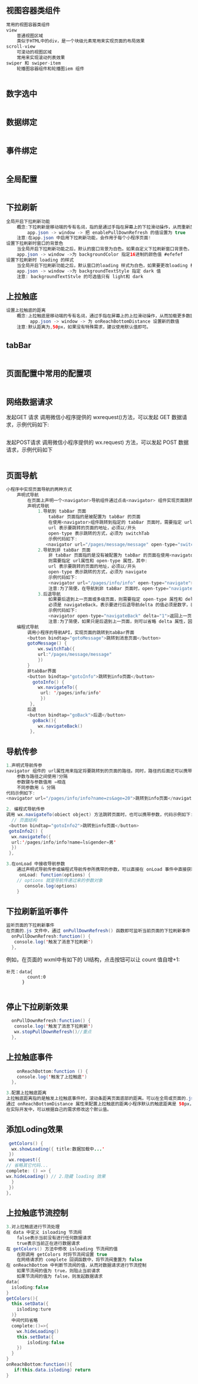 ## 视图容器类组件
```java
常用的视图容器类组件
view
    普通视图区域
    类似于HTML中的div，是一个块级元素常用来实现页面的布局效果
scroll-view
    可滚动的视图区域
    常用来实现滚动列表效果
swiper 和 swiper-item
    轮播图容器组件和轮播图iem 组件
```
<div style="background-color: rgb(200, 210, 210);  padding:18px; background-repeat: repeat;">
    <div style="width:820px;">
        <img src="微信小程序/img/3.png" alt="">
    </div>
</div>

<div style="background-color: rgb(200, 210, 210);  padding:18px; background-repeat: repeat;">
    <div style="width:820px;">
        <img src="微信小程序/img/4.png" alt="">
    </div>
</div>

<div style="background-color: rgb(200, 210, 210);  padding:18px; background-repeat: repeat;">
    <div style="width:820px;">
        <img src="微信小程序/img/5.png" alt="">
    </div>
</div>

<div style="background-color: rgb(200, 210, 210);  padding:18px; background-repeat: repeat;">
    <div style="width:820px;">
        <img src="微信小程序/img/6.png" alt="">
    </div>
</div>

## 数字选中

<div style="background-color: rgb(200, 210, 210);  padding:18px; background-repeat: repeat;">
    <div style="width:820px;">
        <img src="微信小程序/img/7.png" alt="">
    </div>
</div>

## 数据绑定

<div style="background-color: rgb(200, 210, 210);  padding:18px; background-repeat: repeat;">
    <div style="width:820px;">
        <img src="微信小程序/img/8.png" alt="">
    </div>
</div>
<div style="background-color: rgb(200, 210, 210);  padding:18px; background-repeat: repeat;">
    <div style="width:820px;">
        <img src="微信小程序/img/9.png" alt="">
    </div>
</div>
<div style="background-color: rgb(200, 210, 210);  padding:18px; background-repeat: repeat;">
    <div style="width:820px;">
        <img src="微信小程序/img/10.png" alt="">
    </div>
</div>
<div style="background-color: rgb(200, 210, 210);  padding:18px; background-repeat: repeat;">
    <div style="width:820px;">
        <img src="微信小程序/img/11.png" alt="">
    </div>
</div>

## 事件绑定
<div style="background-color: rgb(200, 210, 210);  padding:18px; background-repeat: repeat;">
    <div style="width:820px;">
        <img src="微信小程序/img/12.png" alt="">
    </div>
</div>
<div style="background-color: rgb(200, 210, 210);  padding:18px; background-repeat: repeat;">
    <div style="width:820px;">
        <img src="微信小程序/img/13.png" alt="">
    </div>
</div>
<div style="background-color: rgb(200, 210, 210);  padding:18px; background-repeat: repeat;">
    <div style="width:820px;">
        <img src="微信小程序/img/14.png" alt="">
    </div>
</div>

## 全局配置
<div style="background-color: rgb(200, 210, 210);  padding:18px; background-repeat: repeat;">
    <div style="width:820px;">
        <img src="微信小程序/img/15.png" alt="">
    </div>
</div>
<div style="background-color: rgb(200, 210, 210);  padding:18px; background-repeat: repeat;">
    <div style="width:820px;">
        <img src="微信小程序/img/16.png" alt="">
    </div>
</div>

## 下拉刷新
```java
全局开启下拉刷新功能
    概念:下拉刷新是移动端的专有名词，指的是通过手指在屏幕上的下拉滑动操作，从而重新加载页面数据的行为设置步骤: 
        app.json -> window -> 把 enablePullDownRefresh 的值设置为 true
    注意:在app.json 中启用下拉刷新功能，会作用于每个小程序页面!
设置下拉刷新时窗口的背景色
    当全局开启下拉刷新功能之后，默认的窗口背景为白色。如果自定义下拉刷新窗口背景色，设置步骤为:
    app.json -> window ->为 backgroundColor 指定16进制的颜色值 #efefef
设置下拉刷新时 loading 的样式
    当全局开启下拉刷新功能之后，默认窗口的loading 样式为白色，如果要更改loading 样式的效果，设置步骤为 
    app.json -> window ->为 backgroundTextStyle 指定 dark 值
    注意: backgroundTextStvle 的可选值只有 light和 dark
```
## 上拉触底
```java
设置上拉触底的距离
    概念:上拉触底是移动端的专有名词，通过手指在屏幕上的上拉滑动操作，从而加载更多数据的行为。设置步骤: 
         app.json -> window -> 为 onReachBottomDistance 设置新的数值
    注意:默认距离为,50px，如果没有特殊需求，建议使用默认值即可。
```

## tabBar
<div style="background-color: rgb(200, 210, 210);  padding:18px; background-repeat: repeat;">
    <div style="width:820px;">
        <img src="微信小程序/img/17.png" alt="">
    </div>
</div>
<div style="background-color: rgb(200, 210, 210);  padding:18px; background-repeat: repeat;">
    <div style="width:820px;">
        <img src="微信小程序/img/18.png" alt="">
    </div>
</div>
<div style="background-color: rgb(200, 210, 210);  padding:18px; background-repeat: repeat;">
    <div style="width:820px;">
        <img src="微信小程序/img/19.png" alt="">
    </div>
</div>
<div style="background-color: rgb(200, 210, 210);  padding:18px; background-repeat: repeat;">
    <div style="width:820px;">
        <img src="微信小程序/img/20.png" alt="">
    </div>
</div>
<div style="background-color: rgb(200, 210, 210);  padding:18px; background-repeat: repeat;">
    <div style="width:820px;">
        <img src="微信小程序/img/21.png" alt="">
    </div>
</div>

## 页面配置中常用的配置项
<div style="background-color: rgb(200, 210, 210);  padding:18px; background-repeat: repeat;">
    <div style="width:820px;">
        <img src="微信小程序/img/22.png" alt="">
    </div>
</div>

## 网络数据请求
发起GET 请求
调用微信小程序提供的 wxrequest()方法，可以发起 GET 数据请求，示例代码如下:
<div style="background-color: rgb(200, 210, 210);  padding:18px; background-repeat: repeat;">
    <div style="width:820px;">
        <img src="微信小程序/img/23.png" alt="">
    </div>
</div>

发起POST请求
调用微信小程序提供的 wx.request) 方法，可以发起 POST 数据请求，示例代码如下
<div style="background-color: rgb(200, 210, 210);  padding:18px; background-repeat: repeat;">
    <div style="width:820px;">
        <img src="微信小程序/img/24.png" alt="">
    </div>
</div>
<div style="background-color: rgb(200, 210, 210);  padding:18px; background-repeat: repeat;">
    <div style="width:820px;">
        <img src="微信小程序/img/25.png" alt="">
    </div>
</div>
<div style="background-color: rgb(200, 210, 210);  padding:18px; background-repeat: repeat;">
    <div style="width:820px;">
        <img src="微信小程序/img/26.png" alt="">
    </div>
</div>

## 页面导航
```java
小程序中实现页面导航的两种方式
    声明式导航
        在页面上声明一个<navigator>导航组件通过点击<navigator> 组件实现页面跳转
        声明式导航
            1.导航到 tabBar 页面
                tabBar 页面指的是被配置为 tabBar 的页面
                在使用<navigator>组件跳转到指定的 tabBar 页面时，需要指定 url属性和 open-type 属性，其中:
                url 表示要跳转的页面的地址，必须以/开头
                open-type 表示跳转的方式，必须为 switchTab 
                示例代码如下:
               <navigator url="/pages/message/message" open-type="switchTab">导航到消息页面</navigator>
            2.导航到非 tabBar 页面
                非 tabBar 页面指的是没有被配置为 tabBar 的页面在使用<navigator>组件跳转到普通的非 tabBar 页面时，
                则需要指定 url属性和 open-type 属性，其中:
                url 表示要跳转的页面的地址，必须以/开头
                open-type 表示跳转的方式，必须为 navigate
                示例代码如下:
                <navigator url="/pages/info/info" open-type="navigate">导航到info页面</navigator>
                注意:为了简便，在导航到非 tabBar 页面时，open-type="navigate"属性可以省略
            3.后退导航
                如果要后退到上一页面或多级页面，则需要指定 open-type 属性和 delta 属性，其中open-type 的值
                必须是 navigateBack，表示要进行后退导航delta 的值必须是数字，表示要后退的层级
                示例代码如下:
                <navigator open-type="navigateBack" delta="1">返回上一页</navigator>
                注意:为了简便，如果只是后退到上一页面，则可以省略 delta 属性，因为其默认值就是 1。
    编程式导航
        调用小程序的导航API，实现页面的跳转到tabBar界面
        <button bindtap="gotoMessage">跳转到消息页面</button>
        gotoMessage() {
            wx.switchTab({
            url:"/pages/message/message"
            })
        }
        非tabBar界面
        <button bindtap="gotoInfo">跳转到info页面</button>
          gotoInfo() {
            wx.navigateTo({
             url: '/pages/info/info'
             })
         },
        后退
        <button bindtap="goBack">后退</button>
          goBack(){
            wx.navigateBack()
         },

```
## 导航传参
```java
1.声明式导航传参
navigator 组件的 url属性用来指定将要跳转到的页面的路径。同时，路径的后面还可以携带参数
    参数与路径之间使用?分隔
    参数键与参数值用 =相连
    不同参数用 & 分隔
代码示例如下:
<navigator url="/pages/info/info?name=zs&age=20">跳转到info页面</navigator>
```
```java
2. 编程式导航传参
调用 wx.navigateTo(obiect object) 方法跳转页面时，也可以携带参数，代码示例如下:
  // 页面结构
 <button bindtap="gotoInfo2">跳转到info页面</button>
 gotoInfo2() {
  wx.navigateTo({
  url:'/pages/info/info?name=ls&gender=男'
  })
 },
```
```java
3.在onLoad 中接收导航参数
    通过声明式导航传参或编程式导航传参所携带的参数，可以直接在 onLoad 事件中直接获取到，示例代码如下:
     onLoad: function(options) {
    // options 就是导航传递过来的参数对象
       console.log(options)
    }    
```

## 下拉刷新监听事件
```java
监听页面的下拉刷新事件
在页面的.js 文件中，通过 onPullDownRefresh() 函数即可监听当前页面的下拉刷新事件
  onPullDownRefresh:function() {
   console.log('触发了消息下拉刷新')
  },
```
例如，在页面的 wxml中有如下的 UI结构，点击按钮可以让 count 值自增+1:
```
补充：data{
        count:0
      }
```
<div style="background-color: rgb(200, 210, 210);  padding:18px; background-repeat: repeat;">
    <div style="width:820px;">
        <img src="微信小程序/img/27.png" alt="">
    </div>
</div>
<div style="background-color: rgb(200, 210, 210);  padding:18px; background-repeat: repeat;">
    <div style="width:820px;">
        <img src="微信小程序/img/28.png" alt="">
    </div>
</div>

## 停止下拉刷新效果
```java
  onPullDownRefresh:function() {
   console.log('触发了消息下拉刷新')
   wx.stopPullDownRefresh()//重点
  },
```

## 上拉触底事件
```java
    onReachBottom:function () {
    console.log('触发了上拉触底')
  },
```
```java
3.配置上拉触底距离
上拉触底距离指的是触发上拉触底事件时，滚动条距离页面底部的距离。可以在全局或页面的.json 配置文件中 
通过 onReachBottomDistance 属性来配置上拉触底的距离小程序默认的触底距离是 50px，
在实际开发中，可以根据自己的需求修改这个默认值。
```
## 添加Loding效果
```java
 getColors() {
  wx.showLoading({ title:数据加载中...'
 })
 wx.request({
// 省略其它代码...
complete: () => {
wx.hideLoading() // 2.隐藏 loading 效果
  }
 })
},
```

## 上拉触底节流控制
```java
3.对上拉触底进行节流处理
在 data 中定义 isloading 节流阀
    false表示当前没有进行任何数据请求
    true表示当前正在进行数据请求
在 getColors() 方法中修改 isloading 节流阀的值
    在刚调用 getColors 时将节流阀设置 true
    在网络请求的 complete 回调函数中，将节流阀重置为 false
在 onReachBottom 中判断节流阀的值，从而对数据请求进行节流控制
    如果节流阀的值为 true，则阻止当前请求
    如果节流阀的值为 false，则发起数据请求
data{
  isloding:false
}
getColors(){
  this.setData({
    isloding:ture
  )}
  中间代码省略
  complete:()=>{
    wx.hideLoading()
    this.setData({
        isloding:false
    })
  }
}
onReachBottom:function(){
   if(this.data.isloding) return
}
```